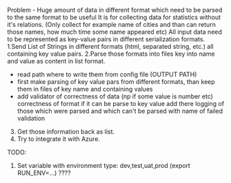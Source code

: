 Problem - Huge amount of data in different format which need to be parsed to the same format to be useful
It is for collecting data for statistics without it's relations.
(Only collect for example name of cities and than can return those names, how much time some name appeared etc)
All input data need to be represented as key-value pairs in different serialization formats.
1.Send List of Strings in different formats (html, separated string, etc.) all containing key value pairs.
2.Parse those formats into files key into name and value as content in list format.
- read path where to write them from config file (OUTPUT PATH) 
- first make parsing of key value pars from different formats, than keep them in files of key name and containing values
- add validator of correctness of data (np if some value is number etc)
correctness of format if it can be parse to key value
add there logging of those which were parsed and which can't be parsed with name of failed validation
3. Get those information back as list.
4. Try to integrate it with Azure.

TODO:
1. Set variable with environment type: dev,test,uat,prod (export RUN_ENV=...) ????